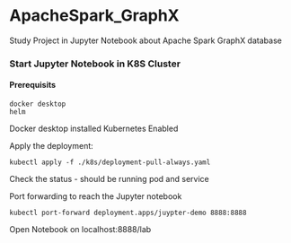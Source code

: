 # ApacheSpark_GraphX
Study Project in Jupyter Notebook about Apache Spark GraphX database


### Start Jupyter Notebook in K8S Cluster
#### Prerequisits
```
docker desktop
helm
```
Docker desktop installed 
Kubernetes Enabled 

Apply the deployment:
```
kubectl apply -f ./k8s/deployment-pull-always.yaml
```

Check the status - should be running pod and service

Port forwarding to reach the Jupyter notebook

```
kubectl port-forward deployment.apps/juypter-demo 8888:8888
```

Open Notebook on localhost:8888/lab

